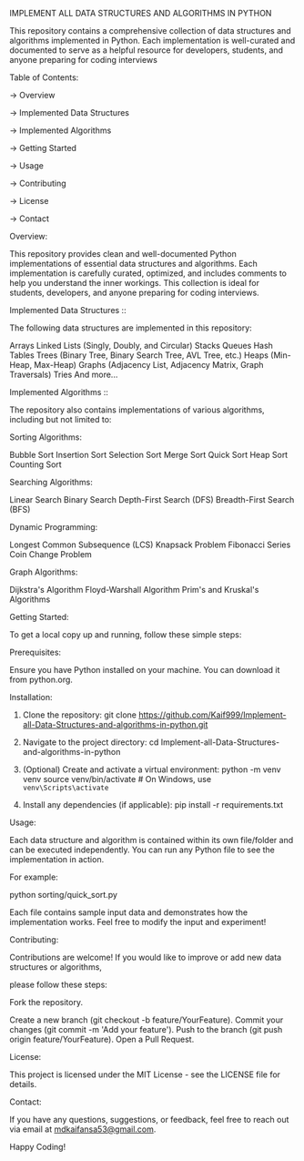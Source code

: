 IMPLEMENT ALL DATA STRUCTURES AND ALGORITHMS IN PYTHON

  This repository contains a comprehensive collection of data structures and algorithms implemented in Python. 
  Each implementation is well-curated and documented to serve as a helpful resource for developers, students, 
  and anyone preparing for coding interviews

Table of Contents:

  -> Overview
 
  -> Implemented Data Structures
 
  -> Implemented Algorithms
 
  -> Getting Started
 
  -> Usage
 
  -> Contributing
 
  -> License
 
  -> Contact



Overview:

  This repository provides clean and well-documented Python implementations of essential data structures and algorithms. 
  Each implementation is carefully curated, optimized, and includes comments to help you understand the inner workings. 
  This collection is ideal for students, developers, and anyone preparing for coding interviews.


Implemented Data Structures ::


The following data structures are implemented in this repository:

  Arrays
  Linked Lists (Singly, Doubly, and Circular)
  Stacks
  Queues
  Hash Tables
  Trees (Binary Tree, Binary Search Tree, AVL Tree, etc.)
  Heaps (Min-Heap, Max-Heap)
  Graphs (Adjacency List, Adjacency Matrix, Graph Traversals)
  Tries
  And more...

Implemented Algorithms ::

 
The repository also contains implementations of various algorithms, including but not limited to:

 Sorting Algorithms:

   Bubble Sort
   Insertion Sort
   Selection Sort
   Merge Sort
   Quick Sort
   Heap Sort
   Counting Sort

 Searching Algorithms:

  Linear Search
  Binary Search
  Depth-First Search (DFS)
  Breadth-First Search (BFS)

 Dynamic Programming:

  Longest Common Subsequence (LCS)
  Knapsack Problem
  Fibonacci Series
  Coin Change Problem

 Graph Algorithms:

  Dijkstra's Algorithm
  Floyd-Warshall Algorithm
   Prim's and Kruskal's Algorithms


Getting Started:

  To get a local copy up and running, follow these simple steps:


Prerequisites:

  Ensure you have Python installed on your machine. You can download it from python.org.


Installation: 

   1. Clone the repository:
     git clone https://github.com/Kaif999/Implement-all-Data-Structures-and-algorithms-in-python.git

   2. Navigate to the project directory:
     cd Implement-all-Data-Structures-and-algorithms-in-python

   3. (Optional) Create and activate a virtual environment:
      python -m venv venv
      source venv/bin/activate  # On Windows, use `venv\Scripts\activate`

   4. Install any dependencies (if applicable):
      pip install -r requirements.txt

     
Usage:

   Each data structure and algorithm is contained within its own file/folder and can be executed independently. 
   You can run any Python file to see the implementation in action.

 
For example:

   python sorting/quick_sort.py


   Each file contains sample input data and demonstrates how the implementation works. 
   Feel free to modify the input and experiment!


Contributing:

  Contributions are welcome! If you would like to improve or add new data structures or algorithms, 


please follow these steps:

  Fork the repository.

  Create a new branch
  (git checkout -b feature/YourFeature).
  Commit your changes
  (git commit -m 'Add your feature').
  Push to the branch
  (git push origin feature/YourFeature).
  Open a Pull Request.

License:

  This project is licensed under the MIT License - see the LICENSE file for details.

Contact:

  If you have any questions, suggestions, or feedback, feel free to reach out via email at mdkaifansa53@gmail.com.

Happy Coding!
